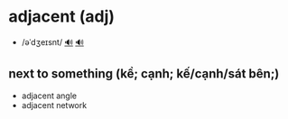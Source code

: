 # adjacent (adj)

- /əˈdʒeɪsnt/ [🔊](https://www.oxfordlearnersdictionaries.com/media/english/uk_pron/a/adj/adjac/adjacent__gb_1.mp3) [🔊](https://www.oxfordlearnersdictionaries.com/media/english/us_pron/a/adj/adjac/adjacent__us_1.mp3)

## next to something (kề; cạnh; kế/cạnh/sát bên;)

- adjacent angle
- adjacent network